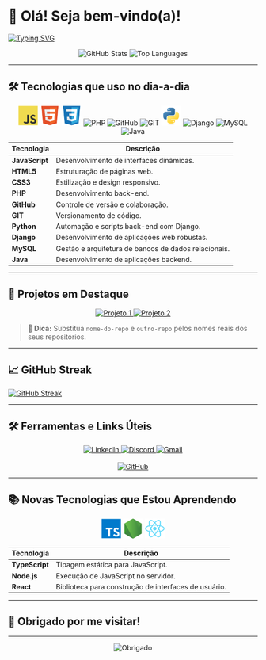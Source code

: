 # 👋 Olá! Seja bem-vindo(a)!

[![Typing SVG](https://readme-typing-svg.herokuapp.com/?color=00bfbf&size=35&center=true&vCenter=true&width=900&lines=Hello,+my+name+is+Elias+Sntos+🖐️;I+am+a+Fullstack+Developer)](https://git.io/typing-svg)

<div align="center">
  <img src="https://github-readme-stats.vercel.app/api?username=eliasdossantos2&show_icons=true&theme=dark&count_private=true&hide_border=true&title_color=00bfbf&icon_color=00bfbf&text_color=c9d1d9&bg_color=0d1117" alt="GitHub Stats" />
  <img src="https://github-readme-stats.vercel.app/api/top-langs/?username=eliasdossantos2&layout=compact&hide_border=true&title_color=00bfbf&text_color=00bfbf&bg_color=0d1117" alt="Top Languages" />
</div>

---

## 🛠️ Tecnologias que uso no dia-a-dia

<div align="center">
  <img src="https://raw.githubusercontent.com/devicons/devicon/master/icons/javascript/javascript-original.svg" alt="JavaScript" width="40" height="40"/>
  <img src="https://raw.githubusercontent.com/devicons/devicon/master/icons/html5/html5-original.svg" alt="HTML5" width="40" height="40"/>
  <img src="https://raw.githubusercontent.com/devicons/devicon/master/icons/css3/css3-original.svg" alt="CSS3" width="40" height="40"/>
  <img src="https://cdn.jsdelivr.net/gh/devicons/devicon/icons/php/php-plain.svg" alt="PHP" width="50" height="50"/>
  <img src="https://img.icons8.com/fluency/512/github.png" alt="GitHub" width="40" height="40"/>
  <img src="https://www.vectorlogo.zone/logos/git-scm/git-scm-icon.svg" alt="GIT" width="40" height="40"/>
  <img src="https://raw.githubusercontent.com/devicons/devicon/master/icons/python/python-original.svg" alt="Python" width="40" height="40"/>
  <img src="https://img.icons8.com/color/48/000000/django.png" alt="Django" width="40" height="40"/>
  <img src="https://cdn.jsdelivr.net/gh/devicons/devicon/icons/mysql/mysql-original-wordmark.svg" alt="MySQL" width="50" height="50"/>
  <img src="https://img.shields.io/badge/Java-ED8B00?style=for-the-badge&logo=java&logoColor=white" alt="Java" width="40" height="40"/>
</div>

| Tecnologia | Descrição |
|------------|-----------|
| **JavaScript** | Desenvolvimento de interfaces dinâmicas. |
| **HTML5** | Estruturação de páginas web. |
| **CSS3** | Estilização e design responsivo. |
| **PHP** | Desenvolvimento back-end. |
| **GitHub** | Controle de versão e colaboração. |
| **GIT** | Versionamento de código. |
| **Python** | Automação e scripts back-end com Django. |
| **Django** | Desenvolvimento de aplicações web robustas. |
| **MySQL** | Gestão e arquitetura de bancos de dados relacionais. |
| **Java** | Desenvolvimento de aplicações backend. |

---

## 🚀 Projetos em Destaque

<div align="center">
  <a href="https://github.com/eliasdossantos2/nome-do-repo" target="_blank">
    <img src="https://github-readme-stats.vercel.app/api/pin/?username=eliasdossantos2&repo=nome-do-repo" alt="Projeto 1" />
  </a>
  <a href="https://github.com/eliasdossantos2/outro-repo" target="_blank">
    <img src="https://github-readme-stats.vercel.app/api/pin/?username=eliasdossantos2&repo=outro-repo" alt="Projeto 2" />
  </a>
</div>

> **📌 Dica:** Substitua `nome-do-repo` e `outro-repo` pelos nomes reais dos seus repositórios.

---

## 📈 GitHub Streak

[![GitHub Streak](https://github-readme-streak-stats.herokuapp.com/?user=eliasdossantos2&theme=dark&background=0d1117&ring=00bfbf&fire=00bfbf&currStreakNum=c9d1d9&sideNums=c9d1d9&currStreakLabel=00bfbf&sideLabels=c9d1d9&dates=c9d1d9)](https://git.io/streak-stats)

---

## 🛠️ Ferramentas e Links Úteis

<div align="center">
  <a href="https://www.linkedin.com/in/eliasantoniodev/" target="_blank">
    <img src="https://img.shields.io/badge/-LinkedIn-%230077B5?style=for-the-badge&logo=linkedin&logoColor=white" alt="LinkedIn" />
  </a>
  <a href="https://discord.gg/8FVU9fUt" target="_blank">
    <img src="https://img.shields.io/badge/Discord-7289DA?style=for-the-badge&logo=discord&logoColor=white" alt="Discord" />
  </a>
  <a href="mailto:contatoeliasantonio@gmail.com">
    <img src="https://img.shields.io/badge/Gmail-D14836?style=for-the-badge&logo=gmail&logoColor=white" alt="Gmail" />
  </a>
  <br/><br/>
  <a href="https://github.com/eliasdossantos2" target="_blank">
    <img src="https://img.shields.io/badge/Meu%20GitHub-181717?style=for-the-badge&logo=github&logoColor=white" alt="GitHub" />
  </a>
  <!-- Se você tiver um site pessoal, descomente a linha abaixo e substitua o URL -->
  <!-- <a href="https://seusite.com" target="_blank">
    <img src="https://img.shields.io/badge/Meu%20Site-000000?style=for-the-badge&logo=google-chrome&logoColor=white" alt="Site Pessoal" />
  </a> -->
</div>

---

## 📚 Novas Tecnologias que Estou Aprendendo

<div align="center">
  <img src="https://raw.githubusercontent.com/devicons/devicon/master/icons/typescript/typescript-original.svg" alt="TypeScript" width="40" height="40"/>
  <img src="https://raw.githubusercontent.com/devicons/devicon/master/icons/nodejs/nodejs-original.svg" alt="Node.js" width="40" height="40"/>
  <img src="https://raw.githubusercontent.com/devicons/devicon/master/icons/react/react-original.svg" alt="React" width="40" height="40"/>
</div>

| Tecnologia   | Descrição                             |
|--------------|---------------------------------------|
| **TypeScript** | Tipagem estática para JavaScript.    |
| **Node.js**    | Execução de JavaScript no servidor.  |
| **React**      | Biblioteca para construção de interfaces de usuário. |

---

## 🙏 Obrigado por me visitar!

---

<div align="center">
  <img src="https://media.giphy.com/media/3oEjI6SIIHBdRxXI40/giphy.gif" alt="Obrigado" width="200"/>
</div>
